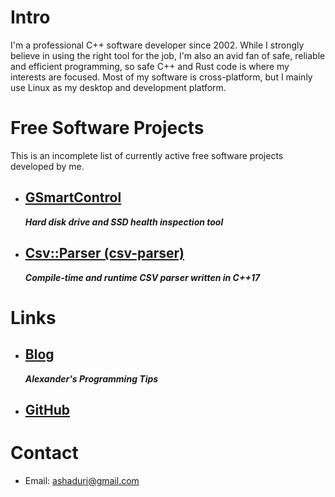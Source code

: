 # Intro

I'm a professional C++ software developer since 2002. While I strongly believe in using the right tool for the job, I'm also an avid fan of safe, reliable and efficient programming, so safe C++ and Rust code is where my interests are focused. Most of my software is cross-platform, but I mainly use Linux as my desktop and development platform.

# Free Software Projects

This is an incomplete list of currently active free software projects developed by me.

- ## [GSmartControl](https://gsmartcontrol.shaduri.dev)
  ***Hard disk drive and SSD health inspection tool***

- ## [Csv::Parser (csv-parser)](https://github.com/ashaduri/csv-parser)
  ***Compile-time and runtime CSV parser written in C++17***

# Links

- ## [Blog](https://blog.shaduri.dev)
  ***Alexander's Programming Tips***

- ## [GitHub](https://github.com/ashaduri)

# Contact

- Email: [ashaduri@gmail.com](mailto:ashaduri@gmail.com)
